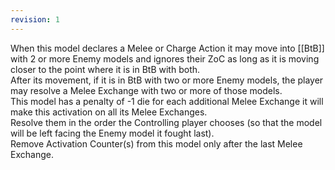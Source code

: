 ```yaml
---
revision: 1
---
```

When this model declares a Melee or Charge Action it may move into [[BtB]] with 2 or more Enemy models and ignores their ZoC as long as it is moving closer to the point where it is in BtB with both.  
After its movement, if it is in BtB with two or more Enemy models, the player may resolve a Melee Exchange with two or more of those models.  
This model has a penalty of -1 die for each additional Melee Exchange it will make this activation on all its Melee Exchanges.  
Resolve them in the order the Controlling player chooses (so that the model will be left facing the Enemy model it fought last).  
Remove Activation Counter(s) from this model only after the last Melee Exchange.